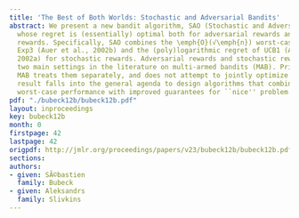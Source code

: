 ```yaml
---
title: 'The Best of Both Worlds: Stochastic and Adversarial Bandits'
abstract: We present a new bandit algorithm, SAO (Stochastic and Adversarial Optimal)
  whose regret is (essentially) optimal both for adversarial rewards and for stochastic
  rewards. Specifically, SAO combines the \emph{O}(√\emph{n}) worst-case regret of
  Exp3 (Auer et al., 2002b) and the (poly)logarithmic regret of UCB1 (Auer et al.,
  2002a) for stochastic rewards. Adversarial rewards and stochastic rewards are the
  two main settings in the literature on multi-armed bandits (MAB). Prior work on
  MAB treats them separately, and does not attempt to jointly optimize for both. This
  result falls into the general agenda to design algorithms that combine the optimal
  worst-case performance with improved guarantees for ``nice'' problem instances.
pdf: "./bubeck12b/bubeck12b.pdf"
layout: inproceedings
key: bubeck12b
month: 0
firstpage: 42
lastpage: 42
origpdf: http://jmlr.org/proceedings/papers/v23/bubeck12b/bubeck12b.pdf
sections: 
authors:
- given: SÃ©bastien
  family: Bubeck
- given: Aleksandrs
  family: Slivkins
---
```


